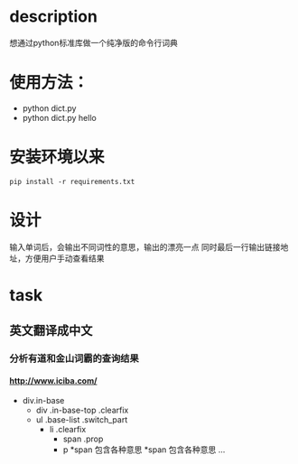 # description
想通过python标准库做一个纯净版的命令行词典

# 使用方法：
* python dict.py
* python dict.py hello

# 安装环境以来
```
pip install -r requirements.txt
```

# 设计
输入单词后，会输出不同词性的意思，输出的漂亮一点
同时最后一行输出链接地址，方便用户手动查看结果

# task
## 英文翻译成中文
### 分析有道和金山词霸的查询结果
#### http://www.iciba.com/
* div.in-base
	* div .in-base-top .clearfix
	* ul .base-list .switch_part
		* li .clearfix
			* span .prop
			* p
				*span 包含各种意思
				*span 包含各种意思
				...
